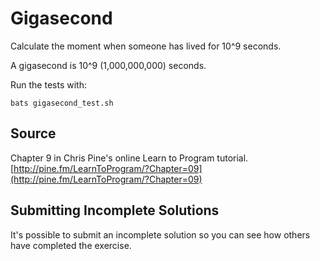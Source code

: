 # Gigasecond

Calculate the moment when someone has lived for 10^9 seconds.

A gigasecond is 10^9 (1,000,000,000) seconds.

Run the tests with:

    bats gigasecond_test.sh

## Source

Chapter 9 in Chris Pine's online Learn to Program tutorial. [http://pine.fm/LearnToProgram/?Chapter=09](http://pine.fm/LearnToProgram/?Chapter=09)

## Submitting Incomplete Solutions
It's possible to submit an incomplete solution so you can see how others have completed the exercise.
